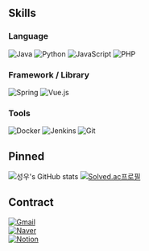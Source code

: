 ## Skills

### Language

![Java](https://img.shields.io/badge/Java-007396?style=flat&logo=Java&logoColor=white)
![Python](https://img.shields.io/badge/Python-3776AB?style=flat&logo=Python&logoColor=white)
![JavaScript](https://img.shields.io/badge/JavaScript-F7DF1E?style=flat&logo=JavaScript&logoColor=white)
![PHP](https://img.shields.io/badge/Php-777BB4?style=flat&logo=Php&logoColor=white)

### Framework / Library

![Spring](https://img.shields.io/badge/Spring-6DB33F?style=flat&logo=Spring&logoColor=white)
![Vue.js](https://img.shields.io/badge/Vue.js-4FC08D?style=flat&logo=Vue.js&logoColor=white)

### Tools

![Docker](https://img.shields.io/badge/Docker-2496ED?style=flat&logo=Docker&logoColor=white)
![Jenkins](https://img.shields.io/badge/Jenkins-D24939?style=flat&logo=Jenkins&logoColor=white)
![Git](https://img.shields.io/badge/Git-F05032?style=flat&logo=Git&logoColor=white)

## Pinned

![성우's GitHub stats](https://github-readme-stats.vercel.app/api?username=swkim0128)
[![Solved.ac프로필](http://mazassumnida.wtf/api/generate_badge?boj=swkim0128)](https://solved.ac/swkim0128)

## Contract

[![Gmail](https://img.shields.io/badge/Gmail-EA4335?style=flat&logo=Gmail&logoColor=white)](mailto:swkim0128@gmail.com)  
[![Naver](https://img.shields.io/badge/Naver-03C75A?style=flat&logo=Naver&logoColor=white)](mailto:swkim0128@naver.com)  
[![Notion](https://img.shields.io/badge/Notion-000000?style=flat&logo=Notion&logoColor=white)](https://swkim0128.notion.site/918c20a3439740279382aa72cd91a241)
